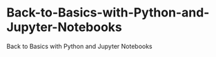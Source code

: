 # Back-to-Basics-with-Python-and-Jupyter-Notebooks
Back to Basics with Python and Jupyter Notebooks
